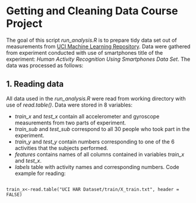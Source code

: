 # Getting and Cleaning Data Course Project
The goal  of this script *run_analysis.R* is to prepare tidy data set out of measurements from [UCI Machine Learning Repository](http://archive.ics.uci.edu/ml/datasets/Human+Activity+Recognition+Using+Smartphones). Data were gathered from experiment conducted with use of smartphones title of the experiment: *Human Activity Recognition Using Smartphones Data Set*. 
The data was processed as follows:
## 1. Reading data 
All data used in the *run_analysis.R* were read from working directory with use of *read.table()*.
Data were stored in 8 variables: </br>
- *train_x* and *test_x* contain all accelerometer and gyroscope measurements from two parts of experiment.
- *train_sub* and *test_sub* correspond to all 30 people who took part in the experiment.
- *train_y* and *test_y* contain numbers corresponding to one of the 6 activities that the subjects performed. 
- *features* contains names of all columns contained in variables *train_x* and *test_x*.
- *labels* table with activity names and corresponding numbers.
Code example for reading:
<code>
train_x<-read.table("UCI HAR Dataset/train/X_train.txt", header = FALSE)</code> 
